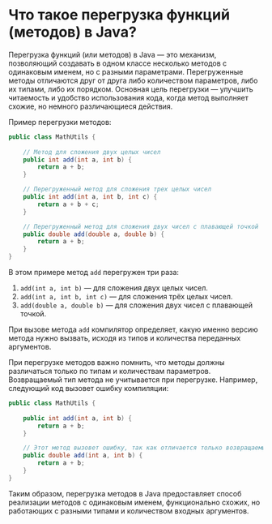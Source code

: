 # Что такое перегрузка функций (методов) в Java?

Перегрузка функций (или методов) в Java — это механизм, позволяющий создавать в одном классе несколько методов с одинаковым именем, но с разными параметрами. Перегруженные методы отличаются друг от друга либо количеством параметров, либо их типами, либо их порядком. Основная цель перегрузки — улучшить читаемость и удобство использования кода, когда метод выполняет схожие, но немного различающиеся действия.

Пример перегрузки методов:

```java
public class MathUtils {
    
    // Метод для сложения двух целых чисел
    public int add(int a, int b) {
        return a + b;
    }

    // Перегруженный метод для сложения трех целых чисел
    public int add(int a, int b, int c) {
        return a + b + c;
    }

    // Перегруженный метод для сложения двух чисел с плавающей точкой
    public double add(double a, double b) {
        return a + b;
    }
}
```

В этом примере метод `add` перегружен три раза:

1. `add(int a, int b)` — для сложения двух целых чисел.
2. `add(int a, int b, int c)` — для сложения трёх целых чисел.
3. `add(double a, double b)` — для сложения двух чисел с плавающей точкой.

При вызове метода `add` компилятор определяет, какую именно версию метода нужно вызвать, исходя из типов и количества переданных аргументов.

При перегрузке методов важно помнить, что методы должны различаться только по типам и количествам параметров. Возвращаемый тип метода не учитывается при перегрузке. Например, следующий код вызовет ошибку компиляции:

```java
public class MathUtils {
    
    public int add(int a, int b) {
        return a + b;
    }

    // Этот метод вызовет ошибку, так как отличается только возвращаемым типом
    public double add(int a, int b) {
        return a + b;
    }
}
```

Таким образом, перегрузка методов в Java предоставляет способ реализации методов с одинаковым именем, функционально схожих, но работающих с разными типами и количеством входных аргументов.